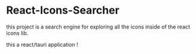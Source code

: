 # React-Icons-Searcher
 this project is a search engine for exploring all the icons inside of the react icons lib.
 
 this a react/tauri application !
